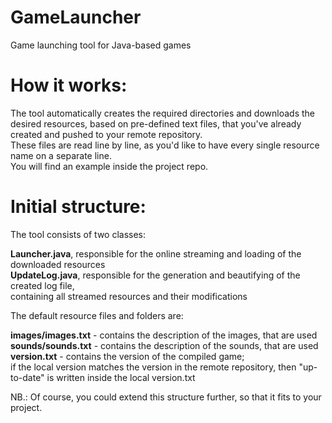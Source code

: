 # GameLauncher
Game launching tool for Java-based games

# How it works:

The tool automatically creates the required directories and downloads the desired resources, based on pre-defined text files, that you've already created and pushed to your remote repository.   
These files are read line by line, as you'd like to have every single resource name on a separate line.   
You will find an example inside the project repo.   

 

# Initial structure:

The tool consists of two classes:   

**Launcher.java**, responsible for the online streaming and loading of the downloaded resources   
**UpdateLog.java**, responsible for the generation and beautifying of the created log file,   
containing all streamed resources and their modifications   

The default resource files and folders are:   

**images/images.txt** - contains the description of the images, that are used   
**sounds/sounds.txt** - contains the description of the sounds, that are used   
**version.txt** - contains the version of the compiled game;   
if the local version matches the version in the remote repository, then "up-to-date" is written inside the local version.txt   

NB.: Of course, you could extend this structure further, so that it fits to your project.
